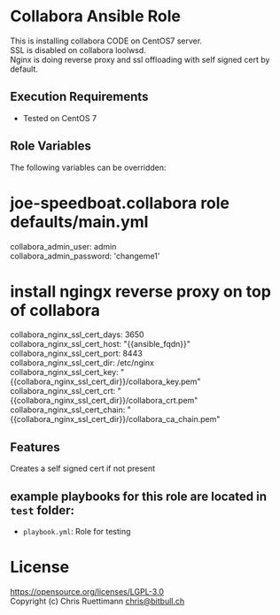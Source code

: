 # Collabora Ansible Role    
This is installing collabora CODE on CentOS7 server.    
SSL is disabled on collabora loolwsd.    
Nginx is doing reverse proxy and ssl offloading with self signed cert by default.    

## Execution Requirements
- Tested on CentOS 7

## Role Variables

The following variables can be overridden:
# joe-speedboat.collabora role defaults/main.yml
collabora_admin_user: admin    
collabora_admin_password: 'changeme1'    

# install ngingx reverse proxy on top of collabora
collabora_nginx_ssl_cert_days: 3650    
collabora_nginx_ssl_cert_host: "{{ansible_fqdn}}"    
collabora_nginx_ssl_cert_port: 8443    
collabora_nginx_ssl_cert_dir: /etc/nginx    
collabora_nginx_ssl_cert_key: "{{collabora_nginx_ssl_cert_dir}}/collabora_key.pem"    
collabora_nginx_ssl_cert_crt: "{{collabora_nginx_ssl_cert_dir}}/collabora_crt.pem"    
collabora_nginx_ssl_cert_chain: "{{collabora_nginx_ssl_cert_dir}}/collabora_ca_chain.pem"    


## Features
Creates a self signed cert if not present

## example playbooks for this role are located in `test` folder:
 * `playbook.yml`: Role for testing


# License
https://opensource.org/licenses/LGPL-3.0    
Copyright (c) Chris Ruettimann <chris@bitbull.ch>  

